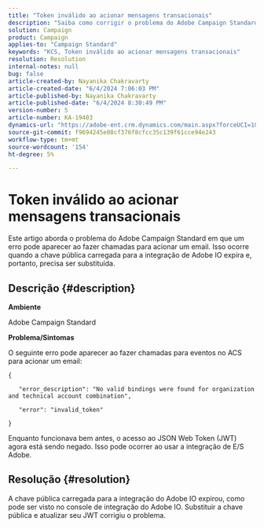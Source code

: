 ```yaml
---
title: "Token inválido ao acionar mensagens transacionais"
description: "Saiba como corrigir o problema do Adobe Campaign Standard em que o acesso ao JSON Web Token está sendo negado."
solution: Campaign
product: Campaign
applies-to: "Campaign Standard"
keywords: "KCS, Token inválido ao acionar mensagens transacionais"
resolution: Resolution
internal-notes: null
bug: false
article-created-by: Nayanika Chakravarty
article-created-date: "6/4/2024 7:06:03 PM"
article-published-by: Nayanika Chakravarty
article-published-date: "6/4/2024 8:30:49 PM"
version-number: 5
article-number: KA-19403
dynamics-url: "https://adobe-ent.crm.dynamics.com/main.aspx?forceUCI=1&pagetype=entityrecord&etn=knowledgearticle&id=a7b9147c-a522-ef11-840a-002248092444"
source-git-commit: f9694245e08cf376f8cfcc35c139f61cce94e243
workflow-type: tm+mt
source-wordcount: '154'
ht-degree: 5%

---
```


# Token inválido ao acionar mensagens transacionais


Este artigo aborda o problema do Adobe Campaign Standard em que um erro pode aparecer ao fazer chamadas para acionar um email. Isso ocorre quando a chave pública carregada para a integração de Adobe IO expira e, portanto, precisa ser substituída.

## Descrição {#description}


<b>Ambiente</b>

Adobe Campaign Standard

<b>Problema/Sintomas</b>

O seguinte erro pode aparecer ao fazer chamadas para eventos no ACS para acionar um email:






```
{

   "error_description": "No valid bindings were found for organization and technical account combination",

   "error": "invalid_token"

}
```






Enquanto funcionava bem antes, o acesso ao JSON Web Token (JWT) agora está sendo negado. Isso pode ocorrer ao usar a integração de E/S Adobe.


## Resolução {#resolution}


A chave pública carregada para a integração do Adobe IO expirou, como pode ser visto no console de integração do Adobe IO. Substituir a chave pública e atualizar seu JWT corrigiu o problema.
